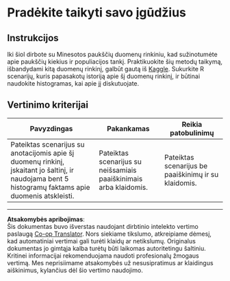 <!--
CO_OP_TRANSLATOR_METADATA:
{
  "original_hash": "a233d542512136c4dd29aad38ca0175f",
  "translation_date": "2025-08-31T05:50:27+00:00",
  "source_file": "3-Data-Visualization/R/10-visualization-distributions/assignment.md",
  "language_code": "lt"
}
-->
# Pradėkite taikyti savo įgūdžius

## Instrukcijos

Iki šiol dirbote su Minesotos paukščių duomenų rinkiniu, kad sužinotumėte apie paukščių kiekius ir populiacijos tankį. Praktikuokite šių metodų taikymą, išbandydami kitą duomenų rinkinį, galbūt gautą iš [Kaggle](https://www.kaggle.com/). Sukurkite R scenarijų, kuris papasakotų istoriją apie šį duomenų rinkinį, ir būtinai naudokite histogramas, kai apie jį diskutuojate.

## Vertinimo kriterijai

Pavyzdingas | Pakankamas | Reikia patobulinimų
--- | --- | -- |
Pateiktas scenarijus su anotacijomis apie šį duomenų rinkinį, įskaitant jo šaltinį, ir naudojama bent 5 histogramų faktams apie duomenis atskleisti. | Pateiktas scenarijus su neišsamiais paaiškinimais arba klaidomis. | Pateiktas scenarijus be paaiškinimų ir su klaidomis.

---

**Atsakomybės apribojimas**:  
Šis dokumentas buvo išverstas naudojant dirbtinio intelekto vertimo paslaugą [Co-op Translator](https://github.com/Azure/co-op-translator). Nors siekiame tikslumo, atkreipiame dėmesį, kad automatiniai vertimai gali turėti klaidų ar netikslumų. Originalus dokumentas jo gimtąja kalba turėtų būti laikomas autoritetingu šaltiniu. Kritinei informacijai rekomenduojama naudoti profesionalų žmogaus vertimą. Mes neprisiimame atsakomybės už nesusipratimus ar klaidingus aiškinimus, kylančius dėl šio vertimo naudojimo.